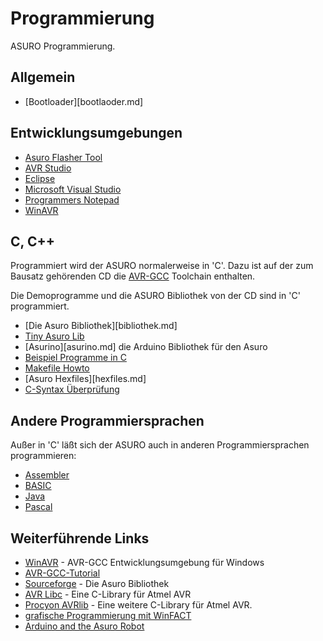 # Programmierung

ASURO Programmierung. <vspace>

## Allgemein<vspace>

*   [Bootloader][bootlaoder.md] <vspace>

## Entwicklungsumgebungen<vspace>

*   [Asuro Flasher Tool][2] 
*   [AVR Studio][3] 
*   [Eclipse][4] 
*   [Microsoft Visual Studio][5] 
*   [Programmers Notepad][6] 
*   [WinAVR][7] <vspace>

## C, C++<vspace>

Programmiert wird der ASURO normalerweise in 'C'. Dazu ist auf der zum Bausatz gehörenden CD die [AVR-GCC][8] Toolchain enthalten. <vspace>

Die Demoprogramme und die ASURO Bibliothek von der CD sind in 'C' programmiert. <vspace>

*   [Die Asuro Bibliothek][bibliothek.md] 
*   [Tiny Asuro Lib][10] 
*   [Asurino][asurino.md] die Arduino Bibliothek für den Asuro 
*   [Beispiel Programme in C][12] 
*   [Makefile Howto][13] 
*   [Asuro Hexfiles][hexfiles.md] 
*   [C-Syntax Überprüfung][15] <vspace>

## Andere Programmiersprachen<vspace>

Außer in 'C' läßt sich der ASURO auch in anderen Programmiersprachen programmieren: <vspace>

*   [Assembler][16] 
*   [BASIC][17] 
*   [Java][18] 
*   [Pascal][19] <vspace>

## Weiterführende Links<vspace>

*   [WinAVR][20] - AVR-GCC Entwicklungsumgebung für Windows 
*   [AVR-GCC-Tutorial][21] 
*   [Sourceforge][22] - Die Asuro Bibliothek 
*   [AVR Libc][23] - Eine C-Library für Atmel AVR 
*   [Procyon AVRlib][24] - Eine weitere C-Library für Atmel AVR. 
*   [grafische Programmierung mit WinFACT][25] 
*   [Arduino and the Asuro Robot][26] <vspace>

 [1]: http://www.asurowiki.de/pmwiki/pmwiki.php/Main/Bootloader
 [2]: http://www.asurowiki.de/pmwiki/pmwiki.php/Main/AsuroFlasherTool?action=edit
 [3]: http://www.asurowiki.de/pmwiki/pmwiki.php/Main/AVRStudio
 [4]: http://www.asurowiki.de/pmwiki/pmwiki.php/Main/Eclipse
 [5]: http://www.asurowiki.de/pmwiki/pmwiki.php/Main/MicrosoftVisualStudio
 [6]: http://www.asurowiki.de/pmwiki/pmwiki.php/Main/ProgrammersNotepad
 [7]: http://www.asurowiki.de/pmwiki/pmwiki.php/Main/WinAVR
 [8]: http://www.avrfreaks.net/AVRGCC/
 [9]: http://www.asurowiki.de/pmwiki/pmwiki.php/Main/Bibliothek
 [10]: http://www.asurowiki.de/pmwiki/pmwiki.php/Main/TinyAsuroLib
 [11]: http://www.asurowiki.de/pmwiki/pmwiki.php/Main/Asurino
 [12]: http://www.asurowiki.de/pmwiki/pmwiki.php/Main/BeispielProgrammeC
 [13]: http://www.asurowiki.de/pmwiki/pmwiki.php/Main/MakefileHowto
 [14]: http://www.asurowiki.de/pmwiki/pmwiki.php/Main/AsuroHexfiles
 [15]: http://www.asurowiki.de/pmwiki/pmwiki.php/Main/CSyntaxCheck
 [16]: http://www.asurowiki.de/pmwiki/pmwiki.php/Main/Assembler
 [17]: http://www.asurowiki.de/pmwiki/pmwiki.php/Main/BASIC
 [18]: http://www.asurowiki.de/pmwiki/pmwiki.php/Main/Java
 [19]: http://www.asurowiki.de/pmwiki/pmwiki.php/Main/Pascal
 [20]: http://sourceforge.net/projects/winavr/
 [21]: http://www.mikrocontroller.net/articles/AVR-GCC-Tutorial
 [22]: http://sourceforge.net/projects/asuro
 [23]: http://http://www.nongnu.org/avr-libc/
 [24]: http://hubbard.engr.scu.edu/embedded/avr/avrlib/
 [25]: http://www.kahlert.com/web/robotics.php#asuroRobot
 [26]: http://www.arduino.cc/playground/Learning/Asuro

